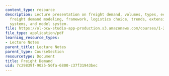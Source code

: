 ```yaml
---
content_type: resource
description: Lecture presentation on freight demand, volumes, types, econometric indicators,
  freight demand modeling, framework, logistics choice, trends, extensions, activity
  systems, and model system.
file: https://ol-ocw-studio-app-production.s3.amazonaws.com/courses/1-201j-transportation-systems-analysis-demand-and-economics-fall-2008/7c29839f902550fa6800c37f31943bec_MIT1_201JF08_lec06.pdf
file_type: application/pdf
learning_resource_types:
- Lecture Notes
parent_title: Lecture Notes
parent_type: CourseSection
resourcetype: Document
title: Freight Demand
uid: 7c29839f-9025-50fa-6800-c37f31943bec
---
```

